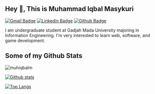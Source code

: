 ## Hey 👋, This is Muhammad Iqbal Masykuri
[![Gmail Badge](https://img.shields.io/badge/-muhiqbalmasykuri@gmail.com-c14438?style=flat&logo=Gmail&logoColor=white&link=mailto:muhiqbalmasykuri@gmail.com)](muhiqbalmasykuri@gmail.com) 
[![Linkedin Badge](https://img.shields.io/badge/-muhiqbalm-0072b1?style=flat&logo=Linkedin&logoColor=white&link=https://www.linkedin.com/in/muhammad-iqbal-masykuri-75476b1b9/)](https://www.linkedin.com/in/muhammad-iqbal-masykuri-75476b1b9/)
[![Github Badge](https://img.shields.io/badge/-muhiqbalm-grey?style=flat&logo=github&logoColor=white&link=https://github.com/muhiqbalm)](/https://github.com/muhiqbalm)
<p align='left'>I am undergraduate student at Gadjah Mada University majoring in Information Engineering. I'm very interested to learn web, software, and game development.</p>

## Some of my Github Stats
<p align=left> <img src=https://komarev.com/ghpvc/?username=muhiqbalm alt=muhiqbalm /> </p>

[![Github stats](https://github-readme-stats.vercel.app/api?username=muhiqbalm&show_icons=true&include_all_commits=true&theme=radical)](https://github.com/muhiqbalm/github-readme-stats)

[![Top Langs](https://github-readme-stats.vercel.app/api/top-langs/?username=muhiqbalm&layout=compact&theme=radical)](https://github.com/muhiqbalm/github-readme-stats)
